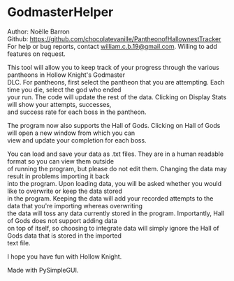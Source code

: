# GodmasterHelper

Author: Noëlle Barron  
Github: https://github.com/chocolatevanille/PantheonofHallownestTracker  
For help or bug reports, contact william.c.b.19@gmail.com. Willing to add features on request.  

This tool will allow you to keep track of your progress through the various pantheons in Hollow Knight's Godmaster  
DLC. For pantheons, first select the pantheon that you are attempting. Each time you die, select the god who ended   
your run. The code will update the rest of the data. Clicking on Display Stats will show your attempts, successes,   
and success rate for each boss in the pantheon. 

The program now also supports the Hall of Gods. Clicking on Hall of Gods will open a new window from which you can  
view and update your completion for each boss.  

You can load and save your data as .txt files. They are in a human readable format so you can view them outside  
of running the program, but please do not edit them. Changing the data may result in problems importing it back  
into the program. Upon loading data, you will be asked whether you would like to overwrite or keep the data stored  
in the program. Keeping the data will add your recorded attempts to the data that you're importing whereas overwriting  
the data will toss any data currently stored in the program. Importantly, Hall of Gods does not support adding data  
on top of itself, so choosing to integrate data will simply ignore the Hall of Gods data that is stored in the imported  
text file.

I hope you have fun with Hollow Knight.

Made with PySimpleGUI.
